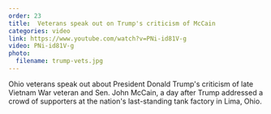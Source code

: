 ```yaml
---
order: 23
title:  Veterans speak out on Trump's criticism of McCain
categories: video
link: https://www.youtube.com/watch?v=PNi-id81V-g
video: PNi-id81V-g
photo:
  filename: trump-vets.jpg
---
```


Ohio veterans speak out about President Donald Trump's criticism of late Vietnam War veteran and Sen. John McCain, a day after Trump addressed a crowd of supporters at the nation's last-standing tank factory in Lima, Ohio.